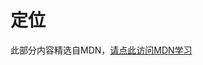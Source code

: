 # 定位

此部分内容精选自MDN，[请点此访问MDN学习](https://developer.mozilla.org/zh-CN/docs/Learn/CSS/CSS_layout/Positioning)